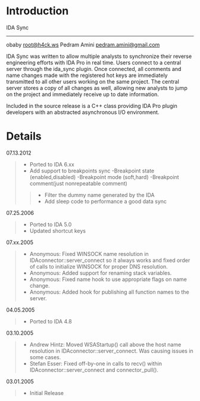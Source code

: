 # Introduction #

IDA Sync

---

obaby <root@h4ck.ws>
Pedram Amini <pedram.amini@gmail.com>

IDA Sync was written to allow multiple analysts to synchronize their reverse
engineering efforts with IDA Pro in real time. Users connect to a central server
through the ida\_sync plugin. Once connected, all comments and name changes made
with the registered hot keys are immediately transmitted to all other users
working on the same project. The central server stores a copy of all changes as
well, allowing new analysts to jump on the project and immediately receive up
to date information.

Included in the source release is a C++ class providing IDA Pro plugin
developers with an abstracted asynchronous I/O environment.


# Details #

07.13.2012
> - Ported to IDA 6.xx
> - Add support to breakpoints sync
> -Breakpoint state (enabled,disabled)
> -Breakpoint mode (soft,hard)
> -Breakpoint comment(just nonrepeatable comment)
> > - Filter the dummy name generated by the IDA
> > - Add sleep code to performance a good data sync

07.25.2006

> - Ported to IDA 5.0
> - Updated shortcut keys

07.xx.2005
> - Anonymous: Fixed WINSOCK name resolution in IDAconnector::server\_connect so it always works and fixed order of calls to initialize WINSOCK for proper DNS resolution.
> - Anonymous: Added support for renaming stack variables.
> - Anonymous: Fixed name hook to use appropriate flags on name change.
> - Anonymous: Added hook for publishing all function names to the server.

04.05.2005
> - Ported to IDA 4.8

03.10.2005
> - Andrew Hintz: Moved WSAStartup() call above the host name resolution in IDAconnector::server\_connect. Was causing issues in some cases.
> - Stefan Esser: Fixed off-by-one in calls to recv() within IDAconnector::server\_connect and connector\_pull().

03.01.2005
> - Initial Release